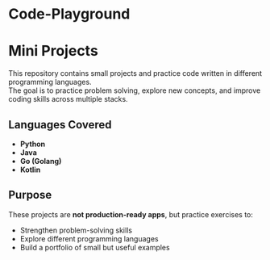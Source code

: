 ﻿# Code-Playground

# Mini Projects

This repository contains small projects and practice code written in different programming languages.  
The goal is to practice problem solving, explore new concepts, and improve coding skills across multiple stacks.

##  Languages Covered
- **Python**
- **Java**
- **Go (Golang)**
- **Kotlin**

##  Purpose
These projects are **not production-ready apps**, but practice exercises to:
- Strengthen problem-solving skills
- Explore different programming languages
- Build a portfolio of small but useful examples

